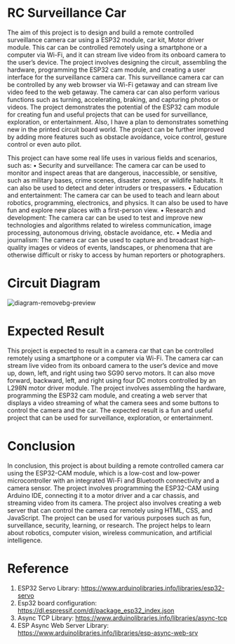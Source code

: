 # RC Surveillance Car
The aim of this project is to design and build a remote controlled surveillance camera car using a ESP32 module, car kit, Motor driver module. This car can be controlled remotely using a smartphone or a computer via Wi-Fi, and it can stream live video from its onboard camera to the user’s device. The project involves designing the circuit, assembling the hardware, programming the ESP32 cam module, and creating a user interface for the surveillance camera car. This surveillance camera car can be controlled by any web browser via Wi-Fi getaway and can stream live video feed to the web getaway. The camera car can also perform various functions such as turning, accelerating, braking, and capturing photos or videos. The project demonstrates the potential of the ESP32 cam module for creating fun and useful projects that can be used for surveillance, exploration, or entertainment. Also, I have a plan to demonstrates something new in the printed circuit board world. The project can be further improved by adding more features such as obstacle avoidance, voice control, gesture control or even auto pilot.

This project can have some real life uses in various fields and scenarios, such as:
•	Security and surveillance: The camera car can be used to monitor and inspect areas that are dangerous, inaccessible, or sensitive, such as military bases, crime scenes, disaster zones, or wildlife habitats. It can also be used to detect and deter intruders or trespassers.
•	Education and entertainment: The camera car can be used to teach and learn about robotics, programming, electronics, and physics. It can also be used to have fun and explore new places with a first-person view.
•	Research and development: The camera car can be used to test and improve new technologies and algorithms related to wireless communication, image processing, autonomous driving, obstacle avoidance, etc.
•	Media and journalism: The camera car can be used to capture and broadcast high-quality images or videos of events, landscapes, or phenomena that are otherwise difficult or risky to access by human reporters or photographers.

# Circuit Diagram
![diagram-removebg-preview](https://github.com/lifaet/RC-Surveillance-Car/assets/74178139/bf6f8eda-91b5-49c6-a79f-df941e091da3)

# Expected Result
This project is expected to result in a camera car that can be controlled remotely using a smartphone or a computer via Wi-Fi. The camera car can stream live video from its onboard camera to the user’s device and move up, down, left, and right using two SG90 servo motors. It can also move forward, backward, left, and right using four DC motors controlled by an L298N motor driver module. The project involves assembling the hardware, programming the ESP32 cam module, and creating a web server that displays a video streaming of what the camera sees and some buttons to control the camera and the car. The expected result is a fun and useful project that can be used for surveillance, exploration, or entertainment.

# Conclusion
In conclusion, this project is about building a remote controlled camera car using the ESP32-CAM module, which is a low-cost and low-power microcontroller with an integrated Wi-Fi and Bluetooth connectivity and a camera sensor. The project involves programming the ESP32-CAM using Arduino IDE, connecting it to a motor driver and a car chassis, and streaming video from its camera. The project also involves creating a web server that can control the camera car remotely using HTML, CSS, and JavaScript. The project can be used for various purposes such as fun, surveillance, security, learning, or research. The project helps to learn about robotics, computer vision, wireless communication, and artificial intelligence.

# Reference
1.	ESP32 Servo Library: https://www.arduinolibraries.info/libraries/esp32-servo
2.	Esp32 board configuration: https://dl.espressif.com/dl/package_esp32_index.json
3.	Async TCP Library: https://www.arduinolibraries.info/libraries/async-tcp
4.	ESP Async Web Server Library: https://www.arduinolibraries.info/libraries/esp-async-web-srv
